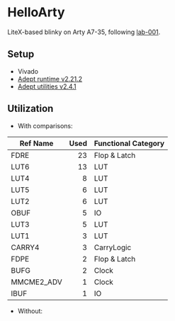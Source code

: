 # HelloArty

LiteX-based blinky on Arty A7-35, following [lab-001](https://github.com/litex-hub/fpga_101/tree/master/lab001).

## Setup

- Vivado
- [Adept runtime v2.21.2](https://mautic.digilentinc.com/adept-runtime-download)
- [Adept utilities v2.4.1](https://mautic.digilentinc.com/adept-utilities-download)

## Utilization

- With comparisons:

|  Ref Name  | Used | Functional Category |
|------------|-----:|---------------------|
| FDRE       |   23 |        Flop & Latch |
| LUT6       |   13 |                 LUT |
| LUT4       |    8 |                 LUT |
| LUT5       |    6 |                 LUT |
| LUT2       |    6 |                 LUT |
| OBUF       |    5 |                  IO |
| LUT3       |    5 |                 LUT |
| LUT1       |    3 |                 LUT |
| CARRY4     |    3 |          CarryLogic |
| FDPE       |    2 |        Flop & Latch |
| BUFG       |    2 |               Clock |
| MMCME2_ADV |    1 |               Clock |
| IBUF       |    1 |                  IO |


- Without:
